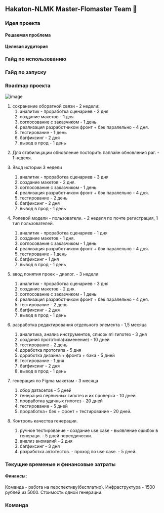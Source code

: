 ## Hakaton-NLMK Master-Flomaster Team 👋

### Идея проекта
#### Решаемая проблема
#### Целевая аудитория
### Гайд по использованию
### Гайд по запуску 
### Roadmap проекта
![image](https://github.com/user-attachments/assets/6f46804b-bcd6-4e0a-b98c-6c86c96efbca)
1. сохранение оборатной связи - 2 недели:
	1) аналитик - проработка сценариев - 2 дня
	2) создание макетов - 1 дня.
	3) соглосование с заказчиком - 1 день
	4) реализация  разработчиком фронт + бэк паралельно - 4 дня.
	5) тестирование - 1 день
	6) багфиксинг - 2 дня
	7) вывод в прод - 1 день
2) Для стабилицации обновление посторить паплайн обновления раг. -  1 неделя.
3) Ввод истории 3 недели
	1) аналитик - проработка сценариев - 3 дня
	2) создание макетов - 2 дня.
	3) соглосование с заказчиком - 1 день
	4) реализация  разработчиком фронт + бэк паралельно - 4 дня.
	5) тестирование - 2 день
	6) багфиксинг - 2 дня
	7) вывод в прод - 1 день
4) Ролевой модели - пользователи. - 2 неделя по почте регистрация, 1 тип пользователей.
	1) аналитик - проработка сценариев - 1 дня
	2) создание макетов - 1 дня.
	3) соглосование с заказчиком - 1 день
	4) реализация  разработчиком фронт + бэк паралельно - 4 дня.
	5) тестирование - 1 день
	6) багфиксинг - 1 дня
	7) вывод в прод - 1 день
5) ввод понятия проек - диалог. - 3 недели
	1) аналитик - проработка сценариев - 3 дня
	2) создание макетов - 2 дня.
	3) соглосование с заказчиком - 1 день
	4) реализация  разработчиком фронт + бэк паралельно - 4 дня.
	5) тестирование - 2 день
	6) багфиксинг - 2 дня
	7) вывод в прод - 1 день
6) разработка редактирования отдельного элемента - 1,5 месяца
	1) аналитика, анализ инструментов, список ml гипотез - 3 дня 
	2) создания прототипа(изменение) - 10 дней
	3) тестирование - 2 день
	4) доработка прототипа - 5 дня
	5) доработка дизайна + фронта + бэка - 5 дней
	6) тестирование - 1 дня
	7) багфиксинг - 2 дня
	8) вывод в прод - 1 день
7) генерация по Figma макетам - 3 месяца
	1) сбор датасетов - 5 дней
	1) генерация первичных гипотез и их проверка - 10 дней 
	2) проработка удачных гипотез - 20 дней
	3) тестирование - 5 дней
	4) проработка+ бэк + фронт + тестирование - 20 дней.

0) Контроль качества генерации.
   1) ручное тестирование - создание use case - выявление ошибок в генераци. - 5 дней переодически.
   2) анализ аномалий - 2 дня
   3) багфиксинг - 3 дня
   4) разработка автотестов. - проход по use case. - 5 дней.
### Текущие временые и финансовые затраты 
#### Финансы:
Команда - работа на перспективу(бесплатно).
Инфраструктура - 1500 рублей из 5000.
Стоимость одной генерации.
### Команда



<!--

**Here are some ideas to get you started:**

🙋‍♀️ A short introduction - what is your organization all about?
🌈 Contribution guidelines - how can the community get involved?
👩‍💻 Useful resources - where can the community find your docs? Is there anything else the community should know?
🍿 Fun facts - what does your team eat for breakfast?
🧙 Remember, you can do mighty things with the power of [Markdown](https://docs.github.com/github/writing-on-github/getting-started-with-writing-and-formatting-on-github/basic-writing-and-formatting-syntax)
-->

